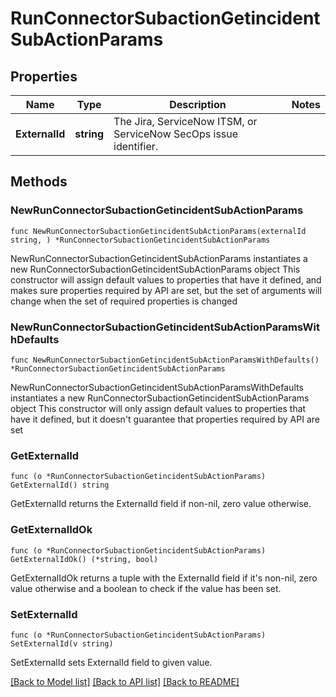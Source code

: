 # RunConnectorSubactionGetincidentSubActionParams

## Properties

Name | Type | Description | Notes
------------ | ------------- | ------------- | -------------
**ExternalId** | **string** | The Jira, ServiceNow ITSM, or ServiceNow SecOps issue identifier. | 

## Methods

### NewRunConnectorSubactionGetincidentSubActionParams

`func NewRunConnectorSubactionGetincidentSubActionParams(externalId string, ) *RunConnectorSubactionGetincidentSubActionParams`

NewRunConnectorSubactionGetincidentSubActionParams instantiates a new RunConnectorSubactionGetincidentSubActionParams object
This constructor will assign default values to properties that have it defined,
and makes sure properties required by API are set, but the set of arguments
will change when the set of required properties is changed

### NewRunConnectorSubactionGetincidentSubActionParamsWithDefaults

`func NewRunConnectorSubactionGetincidentSubActionParamsWithDefaults() *RunConnectorSubactionGetincidentSubActionParams`

NewRunConnectorSubactionGetincidentSubActionParamsWithDefaults instantiates a new RunConnectorSubactionGetincidentSubActionParams object
This constructor will only assign default values to properties that have it defined,
but it doesn't guarantee that properties required by API are set

### GetExternalId

`func (o *RunConnectorSubactionGetincidentSubActionParams) GetExternalId() string`

GetExternalId returns the ExternalId field if non-nil, zero value otherwise.

### GetExternalIdOk

`func (o *RunConnectorSubactionGetincidentSubActionParams) GetExternalIdOk() (*string, bool)`

GetExternalIdOk returns a tuple with the ExternalId field if it's non-nil, zero value otherwise
and a boolean to check if the value has been set.

### SetExternalId

`func (o *RunConnectorSubactionGetincidentSubActionParams) SetExternalId(v string)`

SetExternalId sets ExternalId field to given value.



[[Back to Model list]](../README.md#documentation-for-models) [[Back to API list]](../README.md#documentation-for-api-endpoints) [[Back to README]](../README.md)


